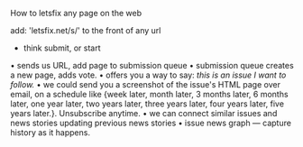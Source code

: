 How to letsfix any page on the web

add: 'letsfix.net/s/' to the front of any url

* think submit, or start

• sends us URL, add page to submission queue
• submission queue creates a new page, adds vote. 
• offers you a way to say: *this is an issue I want to follow.*
• we could send you a screenshot of the issue's HTML page over email, on a schedule like {week later, month later, 3 months later, 6 months later, one year later, two years later, three years later, four years later, five years later.}. Unsubscribe anytime.
• we can connect similar issues and news stories updating previous news stories
   • issue news graph — capture history as it happens.
